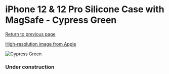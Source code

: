 # iPhone 12 & 12 Pro Silicone Case with MagSafe - Cypress Green

[Return to previous page](/iphone_12)

[High-resolution image from Apple](https://store.storeimages.cdn-apple.com/8756/as-images.apple.com/is/MHL33?wid=4500&hei=4500&fmt=png)

<div style="width: 384px"><img src="/everysource/MHL33.png" alt="Cypress Green"></div>

### Under construction
